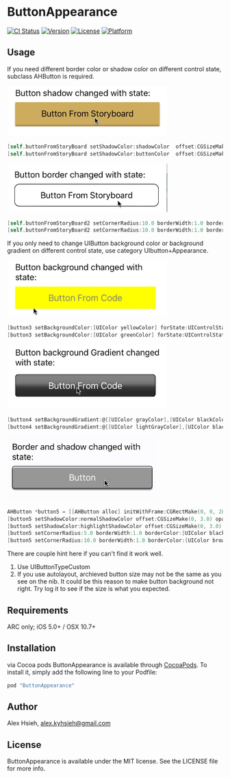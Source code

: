 # ButtonAppearance

[![CI Status](http://img.shields.io/travis/AlexHsieh/ButtonAppearance.svg?style=flat)](https://travis-ci.org/AlexHsieh/ButtonAppearance)
[![Version](https://img.shields.io/cocoapods/v/ButtonAppearance.svg?style=flat)](http://cocoapods.org/pods/ButtonAppearance)
[![License](https://img.shields.io/cocoapods/l/ButtonAppearance.svg?style=flat)](http://cocoapods.org/pods/ButtonAppearance)
[![Platform](https://img.shields.io/cocoapods/p/ButtonAppearance.svg?style=flat)](http://cocoapods.org/pods/ButtonAppearance)

## Usage



If you need different border color or shadow color on different control state, subclass AHButton is required.

![Shadow changed with state](/image/1.gif)
````objective-C
[self.buttonFromStoryBoard setShadowColor:shadowColor  offset:CGSizeMake(0, 3.0) opacity:1.0 radius:1.0 forState:UIControlStateNormal];
[self.buttonFromStoryBoard setShadowColor:buttonColor  offset:CGSizeMake(0, 3.0) opacity:1.0 radius:1.0 forState:UIControlStateHighlighted];
````

![Border changed with state](/image/2.gif)
````objective-C
[self.buttonFromStoryBoard2 setCornerRadius:10.0 borderWidth:1.0 borderColor:[UIColor blackColor] forState:UIControlStateNormal];
[self.buttonFromStoryBoard2 setCornerRadius:10.0 borderWidth:1.0 borderColor:[UIColor grayColor] forState:UIControlStateHighlighted];
````



If you only need to change UIButton background color or background gradient on different control state, use category UIbutton+Appearance. 

![Background color changed with state](/image/3.gif)
````objective-C
[button3 setBackgroundColor:[UIColor yellowColor] forState:UIControlStateNormal];
[button3 setBackgroundColor:[UIColor greenColor] forState:UIControlStateHighlighted];
````

![Background gradient changed with state](/image/4.gif)
````objective-C
[button4 setBackgroundGradient:@[[UIColor grayColor],[UIColor blackColor]] forState:UIControlStateNormal];
[button4 setBackgroundGradient:@[[UIColor lightGrayColor],[UIColor blackColor]] forState:UIControlStateHighlighted];
````

![Border and shadow changed with state:](/image/5.gif)
````objective-C
AHButton *button5 = [[AHButton alloc] initWithFrame:CGRectMake(0, 0, 280, 45)];
[button5 setShadowColor:normalShadowColor offset:CGSizeMake(0, 3.0) opacity:1.0 radius:0 forState:UIControlStateNormal];
[button5 setShadowColor:highlightShadowColor offset:CGSizeMake(0, 3.0) opacity:1.0 radius:0 forState:UIControlStateHighlighted];
[button5 setCornerRadius:5.0 borderWidth:1.0 borderColor:[UIColor blackColor] forState:UIControlStateNormal];
[button5 setCornerRadius:10.0 borderWidth:1.0 borderColor:[UIColor brownColor] forState:UIControlStateHighlighted];
````

There are couple hint here if you can't find it work well.
1. Use UIButtonTypeCustom
2. If you use autolayout, archieved button size may not be the same as you see on the nib. It could be this reason to make button background not right. Try log it to see if the size is what you expected.



## Requirements
ARC only; iOS 5.0+ / OSX 10.7+

## Installation

via Cocoa pods
ButtonAppearance is available through [CocoaPods](http://cocoapods.org). To install
it, simply add the following line to your Podfile:

```ruby
pod "ButtonAppearance"
```

## Author

Alex Hsieh, alex.kyhsieh@gmail.com

## License

ButtonAppearance is available under the MIT license. See the LICENSE file for more info.
